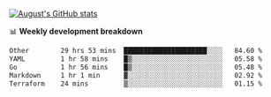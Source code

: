 
[![August's GitHub stats](https://github-readme-stats.vercel.app/api?username=zou-weidong&show_icons=true&theme=radical)](https://github.com/zou-weidong)


📊 **Weekly development breakdown**
<!--START_SECTION:waka-->

```txt
Other        29 hrs 53 mins  █████████████████████░░░░   84.60 %
YAML         1 hr 58 mins    █▒░░░░░░░░░░░░░░░░░░░░░░░   05.58 %
Go           1 hr 56 mins    █▒░░░░░░░░░░░░░░░░░░░░░░░   05.48 %
Markdown     1 hr 1 min      ▓░░░░░░░░░░░░░░░░░░░░░░░░   02.92 %
Terraform    24 mins         ▒░░░░░░░░░░░░░░░░░░░░░░░░   01.15 %
```

<!--END_SECTION:waka-->
